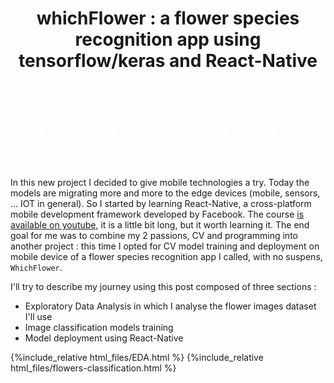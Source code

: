 <h1 style="color:'#ebeef2'; text-align:center;"> whichFlower : a flower species recognition app using tensorflow/keras and React-Native </h1>

<p style="color:white; text-align:justify;">
  As a passionate person about computer vision (CV), I came to know that model deployment is also important in model development process because the usefulness of a model is measured by the satisfaction of end users. In a previous project I named DEmoClassi (Demographic (age, gender race) and Emotion (happy, neutral, angry, ...) Classification) I tried to turned my trained models in a standalone python module that can be run on windows/Linux using OpenCV. [You can check it here](https://github.com/AlkaSaliss/DEmoClassi).
</p>


In this new project I decided to give mobile technologies a try. Today the models are migrating more and more to the edge devices (mobile, sensors, ... IOT in general). So I started by learning React-Native, a cross-platform mobile development framework developed by Facebook. The course [is available on youtube](https://www.youtube.com/playlist?list=PLhQjrBD2T382gdfveyad09Ierl_3Jh_wR), it is a little bit long, but it worth learning it.
The end goal for me was to combine my 2 passions, CV and programming into another project : this time I opted for CV model training and deployment on mobile device of a flower species recognition app I called, with no suspens,  `WhichFlower`.

I'll try to describe my journey using this post composed of three sections : 

* Exploratory Data Analysis in which I analyse the flower images dataset I'll use
* Image classification models training
* Model deployment using React-Native

{%include_relative html_files/EDA.html %}
{%include_relative html_files/flowers-classification.html %}

